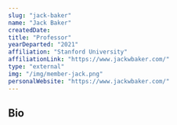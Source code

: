 ```yaml
---
slug: "jack-baker"
name: "Jack Baker"
createdDate:
title: "Professor"
yearDeparted: "2021"
affiliation: "Stanford University"
affiliationLink: "https://www.jackwbaker.com/"
type: "external"
img: "/img/member-jack.png"
personalWebsite: "https://www.jackwbaker.com/"
---
```

## Bio

